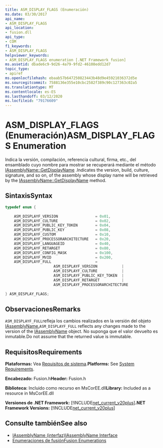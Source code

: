 ```yaml
---
title: ASM_DISPLAY_FLAGS (Enumeración)
ms.date: 03/30/2017
api_name:
- ASM_DISPLAY_FLAGS
api_location:
- fusion.dll
api_type:
- COM
f1_keywords:
- ASM_DISPLAY_FLAGS
helpviewer_keywords:
- ASM_DISPLAY_FLAGS enumeration [.NET Framework fusion]
ms.assetid: dbade6c9-9d26-4a79-9fd2-46108edd12d7
topic_type:
- apiref
ms.openlocfilehash: ebaab57b647250823443b48d9e45921036372d5e
ms.sourcegitcommit: 7588136e355e10cbc2582f389c90c127363c02a5
ms.translationtype: MT
ms.contentlocale: es-ES
ms.lasthandoff: 03/12/2020
ms.locfileid: "79176609"
---
```

# <a name="asm_display_flags-enumeration"></a><span data-ttu-id="ab8b5-102">ASM_DISPLAY_FLAGS (Enumeración)</span><span class="sxs-lookup"><span data-stu-id="ab8b5-102">ASM_DISPLAY_FLAGS Enumeration</span></span>
<span data-ttu-id="ab8b5-103">Indica la versión, compilación, referencia cultural, firma, etc., del ensamblado cuyo nombre para mostrar se recuperará mediante el método [IAssemblyName::GetDisplayName](iassemblyname-getdisplayname-method.md) .</span><span class="sxs-lookup"><span data-stu-id="ab8b5-103">Indicates the version, build, culture, signature, and so on, of the assembly whose display name will be retrieved by the [IAssemblyName::GetDisplayName](iassemblyname-getdisplayname-method.md) method.</span></span>  
  
## <a name="syntax"></a><span data-ttu-id="ab8b5-104">Sintaxis</span><span class="sxs-lookup"><span data-stu-id="ab8b5-104">Syntax</span></span>  
  
```cpp  
typedef enum {  
  
    ASM_DISPLAYF_VERSION                 = 0x01,  
    ASM_DISPLAYF_CULTURE                 = 0x02,  
    ASM_DISPLAYF_PUBLIC_KEY_TOKEN        = 0x04,  
    ASM_DISPLAYF_PUBLIC_KEY              = 0x08,  
    ASM_DISPLAYF_CUSTOM                  = 0x10,  
    ASM_DISPLAYF_PROCESSORARCHITECTURE   = 0x20,  
    ASM_DISPLAYF_LANGUAGEID              = 0x40,  
    ASM_DISPLAYF_RETARGET                = 0x80,  
    ASM_DISPLAYF_CONFIG_MASK             = 0x100,  
    ASM_DISPLAYF_MVID                    = 0x200,  
    ASM_DISPLAYF_FULL                    =
                      ASM_DISPLAYF_VERSION           |
                      ASM_DISPLAYF_CULTURE           |
                      ASM_DISPLAYF_PUBLIC_KEY_TOKEN  |
                      ASM_DISPLAYF_RETARGET          |
                      ASM_DISPLAYF_PROCESSORARCHITECTURE  
  
} ASM_DISPLAY_FLAGS;  
```  
  
## <a name="remarks"></a><span data-ttu-id="ab8b5-105">Observaciones</span><span class="sxs-lookup"><span data-stu-id="ab8b5-105">Remarks</span></span>  
 <span data-ttu-id="ab8b5-106">`ASM_DISPLAYF_FULL`refleja los cambios realizados en la versión del objeto [IAssemblyName.](iassemblyname-interface.md)</span><span class="sxs-lookup"><span data-stu-id="ab8b5-106">`ASM_DISPLAYF_FULL` reflects any changes made to the version of the [IAssemblyName](iassemblyname-interface.md) object.</span></span> <span data-ttu-id="ab8b5-107">No suponga que el valor devuelto es inmutable.</span><span class="sxs-lookup"><span data-stu-id="ab8b5-107">Do not assume that the returned value is immutable.</span></span>  
  
## <a name="requirements"></a><span data-ttu-id="ab8b5-108">Requisitos</span><span class="sxs-lookup"><span data-stu-id="ab8b5-108">Requirements</span></span>  
 <span data-ttu-id="ab8b5-109">**Plataformas:** Vea [Requisitos de sistema](../../get-started/system-requirements.md).</span><span class="sxs-lookup"><span data-stu-id="ab8b5-109">**Platforms:** See [System Requirements](../../get-started/system-requirements.md).</span></span>  
  
 <span data-ttu-id="ab8b5-110">**Encabezado:** Fusion.h</span><span class="sxs-lookup"><span data-stu-id="ab8b5-110">**Header:** Fusion.h</span></span>  
  
 <span data-ttu-id="ab8b5-111">**Biblioteca:** Incluido como recurso en MsCorEE.dll</span><span class="sxs-lookup"><span data-stu-id="ab8b5-111">**Library:** Included as a resource in MsCorEE.dll</span></span>  
  
 <span data-ttu-id="ab8b5-112">**Versiones de .NET Framework:** [!INCLUDE[net_current_v20plus](../../../../includes/net-current-v20plus-md.md)]</span><span class="sxs-lookup"><span data-stu-id="ab8b5-112">**.NET Framework Versions:** [!INCLUDE[net_current_v20plus](../../../../includes/net-current-v20plus-md.md)]</span></span>  
  
## <a name="see-also"></a><span data-ttu-id="ab8b5-113">Consulte también</span><span class="sxs-lookup"><span data-stu-id="ab8b5-113">See also</span></span>

- [<span data-ttu-id="ab8b5-114">IAssemblyName (interfaz)</span><span class="sxs-lookup"><span data-stu-id="ab8b5-114">IAssemblyName Interface</span></span>](iassemblyname-interface.md)
- [<span data-ttu-id="ab8b5-115">Enumeraciones de fusión</span><span class="sxs-lookup"><span data-stu-id="ab8b5-115">Fusion Enumerations</span></span>](fusion-enumerations.md)
